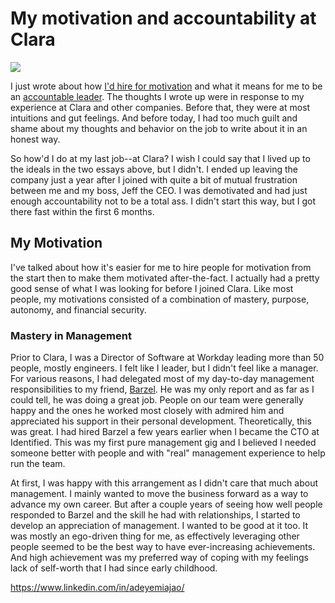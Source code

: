 # My motivation and accountability at Clara

![][lead-image-jpg]

I just wrote about how [I'd hire for motivation]() and what it means for me to be an [accountable leader](). The thoughts I wrote up were in response to my experience at Clara and other companies. Before that, they were at most intuitions and gut feelings. And before today, I had too much guilt and shame about my thoughts and behavior on the job to write about it in an honest way.

So how'd I do at my last job--at Clara? I wish I could say that I lived up to the ideals in the two essays above, but I didn't. I ended up leaving the company just a year after I joined with quite a bit of mutual frustration between me and my boss, Jeff the CEO. I was demotivated and had just enough accountability not to be a total ass. I didn't start this way, but I got there fast within the first 6 months.

## My Motivation

I've talked about how it's easier for me to hire people for motivation from the start then to make them motivated after-the-fact. I actually had a pretty good sense of what I was looking for before I joined Clara. Like most people, my motivations consisted of a combination of mastery, purpose, autonomy, and financial security.

### Mastery in Management
Prior to Clara, I was a Director of Software at Workday leading more than 50 people, mostly engineers. I felt like I leader, but I didn't feel like a manager. For various reasons, I had delegated most of my day-to-day management responsibilities to my friend, [Barzel](https://www.linkedin.com/in/barzelsegal/). He was my only report and as far as I could tell, he was doing a great job. People on our team were generally happy and the ones he worked most closely with admired him and appreciated his support in their personal development. Theoretically, this was great. I had hired Barzel a few years earlier when I became the CTO at Identified. This was my first pure management gig and I believed I needed someone better with people and with "real" management experience to help run the team. 

At first, I was happy with this arrangement as I didn't care that much about management. I mainly wanted to move the business forward as a way to advance my own career. But after a couple years of seeing how well people responded to Barzel and the skill he had with relationships, I started to develop an appreciation of management. I wanted to be good at it too. It was mostly an ego-driven thing for me, as effectively leveraging other people seemed to be the best way to have ever-increasing achievements. And high achievement was my preferred way of coping with my feelings lack of self-worth that I had since early childhood.





https://www.linkedin.com/in/adeyemiajao/

[lead-image-jpg]: https://github.com/adam-p/markdown-here/raw/master/src/common/images/icon48.png
